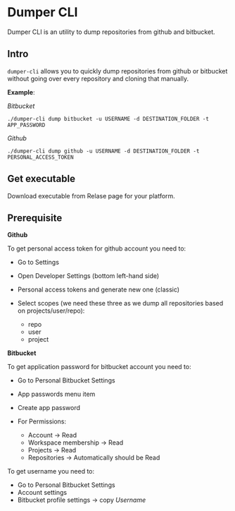 # Dumper CLI

Dumper CLI is an utility to dump repositories from github and bitbucket.

## Intro

`dumper-cli` allows you to quickly dump repositories from github or bitbucket without going over every repository and cloning that manually.

**Example**:

_Bitbucket_

```
./dumper-cli dump bitbucket -u USERNAME -d DESTINATION_FOLDER -t APP_PASSWORD
```

_Github_

```
./dumper-cli dump github -u USERNAME -d DESTINATION_FOLDER -t PERSONAL_ACCESS_TOKEN
```


## Get executable

Download executable from Relase page for your platform.

## Prerequisite

__Github__

To get personal access token for github account you need to:

- Go to Settings 
- Open Developer Settings (bottom left-hand side) 
- Personal access tokens and generate new one (classic)
- Select scopes (we need these three as we dump all repositories based on projects/user/repo):
  
  - repo
  - user
  - project

__Bitbucket__

To get application password for bitbucket account you need to:

- Go to Personal Bitbucket Settings
- App passwords menu item
- Create app password
- For Permissions:

  - Account -> Read
  - Workspace membership -> Read
  - Projects -> Read
  - Repositories -> Automatically should be Read

To get username you need to:

- Go to Personal Bitbucket Settings
- Account settings
- Bitbucket profile settings -> copy _Username_